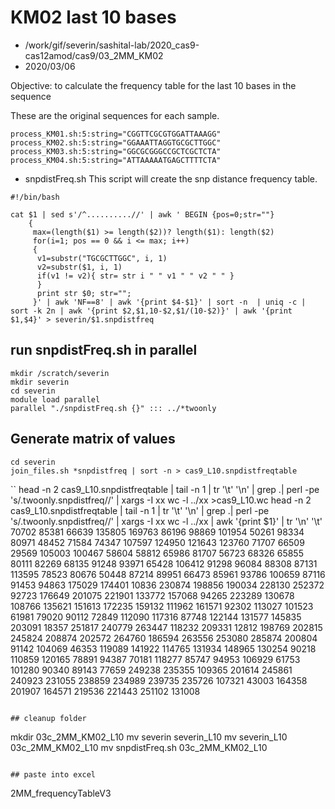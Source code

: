 # KM02 last 10 bases

* /work/gif/severin/sashital-lab/2020_cas9-cas12amod/cas9/03_2MM_KM02
* 2020/03/06

Objective: to calculate the frequency table for the last 10 bases in the sequence

These are the original sequences for each sample.
```
process_KM01.sh:5:string="CGGTTCGCGTGGATTAAAGG"
process_KM02.sh:5:string="GGAAATTAGGTGCGCTTGGC"
process_KM03.sh:5:string="GGCGCGGGCCGCTCGCTCTA"
process_KM04.sh:5:string="ATTAAAAATGAGCTTTTCTA"
```

* snpdistFreq.sh
This script will create the snp distance frequency table.

```
#!/bin/bash

cat $1 | sed s'/^..........//' | awk ' BEGIN {pos=0;str=""}
    {
     max=(length($1) >= length($2))? length($1): length($2)     
     for(i=1; pos == 0 && i <= max; i++)
     {
      v1=substr("TGCGCTTGGC", i, 1)  
      v2=substr($1, i, 1)
      if(v1 != v2){ str= str i " " v1 " " v2 " " }
      }    
      print str $0; str="";
     }' | awk 'NF==8' | awk '{print $4-$1}' | sort -n  | uniq -c | sort -k 2n | awk '{print $2,$1,10-$2,$1/(10-$2)}' | awk '{print $1,$4}' > severin/$1.snpdistfreq

```


## run snpdistFreq.sh in parallel

```
mkdir /scratch/severin
mkdir severin
cd severin
module load parallel
parallel "./snpdistFreq.sh {}" ::: ../*twoonly
```

## Generate matrix of values

```
cd severin
join_files.sh *snpdistfreq | sort -n > cas9_L10.snpdistfreqtable
```

``
head -n 2 cas9_L10.snpdistfreqtable | tail -n 1 | tr '\t' '\n' | grep .| perl -pe 's/.twoonly.snpdistfreq//' | xargs -I xx wc -l ../xx >cas9_L10.wc
head -n 2 cas9_L10.snpdistfreqtable | tail -n 1 |  tr '\t' '\n' | grep .| perl -pe 's/.twoonly.snpdistfreq//' | xargs -I xx wc -l ../xx | awk '{print $1}' | tr '\n' '\t'
70702   85381   66639   135805  169763  86196   98869   101954  50261   98334   80971   48452   71584   74347   107597  124950  121643  123760  71707   66509   29569   105003  100467  58604   58812   65986   81707   56723   68326   65855   80111   82269   68135   91248   93971   65428   106412 91298    96084   88308   87131   113595  78523   80676   50448   87214   89951   66473   85961   93786   100659  87116   91453   94863   175029  174401  10836   230874  198856  190034  228130  252372  92723   176649  201075  221901  133772  157068  94265   223289  130678  108766  135621  151613 172235   159132  111962  161571  92302   113027  101523  61981   79020   90112   72849   112090  117316  87748   122144  131577  145835  203091  18357   251817  240779  263447  118232  209331  12812   198769  202815  245824  208874  202572  264760  186594  263556  253080  285874  200804  91142  104069   46353   119089  141922  114765  131934  148965  130254  90218   110859  120165  78891   94387   70181   118277  85747   94953   106929  61753   101280  90340   89143   77659   249238  235355  109365  201614  245861  240923  231055  238859  234989  239735  235726  107321  43003   164358 201907   164571  219536  221443  251102  131008  
```

## cleanup folder

```
mkdir 03c_2MM_KM02_L10
mv severin severin_L10
mv severin_L10 03c_2MM_KM02_L10
mv snpdistFreq.sh 03c_2MM_KM02_L10
```

## paste into excel

```
2MM_frequencyTableV3
```
